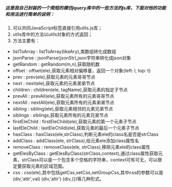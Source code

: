 ##### 这是我自己封装的一个简短的模仿jquery库中的一些方法的js库，下面对他的功能和用法进行简单的说明：
1. 可以共同JavaScript标签直接引用utils.js库；
2. utils库中的方法以utils对象的方式返回；
3. 方法主要有：
- listToArray : listToArray(likeAry),类数组转化成数组
- jsonParse : jsonParse(jsonStr),json字符串转化成json对象
- getRandom : getRandom(m,n),获取随机数
- offset : offset(ele),获取元素相对偏移量，返回一个对象{left: l, top: t}
- prev : prev(ele),获取元素的元素哥哥节点
- next  : next(ele),获取元素的元素弟弟节点
- children : children(ele, tagName),获取元素的指定子节点
- prevAll : prevAll(ele),获取元素所有的元素哥哥节点
- nextAll : nextAll(ele),获取元素所有的元素弟弟节点
- sibling : sibling(ele),获取元素相邻的元素兄弟节点
- siblings : siblings,获取元素所有的元素兄弟节点
- firstEleChild : firstEleChild(ele),获取元素的第一个元素子节点
- lastEleChild : lastEleChild(ele),获取元素的最后一个元素子节点
- hasClass : hasClass(ele,strClass),判断元素ele的class名是否是strClass
- addClass : addClass(ele, strClass),给元素ele添加class属性名
- removeClass : removeClass(ele, strClass),移除元素ele的class属性
- getElesByClass : getElesByClass(strClass,context),通过class属性获取元素，strClass可以是一个包含多个空格的字符串，context可有可无，可以限定要获取元素的区域范围。
- css : css(ele),其中包括getCss,setCss,setGroupCss,其中css的参数可以是(div,'attr',val) (div,'attr') (div,{})等几种形式。